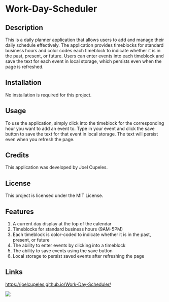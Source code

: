 # Work-Day-Scheduler

## Description
This is a daily planner application that allows users to add and manage their daily schedule effectively. The application provides timeblocks for standard business hours and color codes each timeblock to indicate whether it is in the past, present, or future. Users can enter events into each timeblock and save the text for each event in local storage, which persists even when the page is refreshed.

## Installation
No installation is required for this project.

## Usage
To use the application, simply click into the timeblock for the corresponding hour you want to add an event to. Type in your event and click the save button to save the text for that event in local storage. The text will persist even when you refresh the page.

## Credits
This application was developed by Joel Cupeles.

## License
This project is licensed under the MIT License.

## Features
1. A current day display at the top of the calendar
2. Timeblocks for standard business hours (9AM-5PM)
3. Each timeblock is color-coded to indicate whether it is in the past, present, or future
4. The ability to enter events by clicking into a timeblock
5. The ability to save events using the save button
6. Local storage to persist saved events after refreshing the page

## Links
https://joelcupeles.github.io/Work-Day-Scheduler/

![](C:\Users\joelc\bootcamp\Work-Day-Scheduler\Develop\joelcupeles.github.io_Work-Day-Scheduler_.png) 
